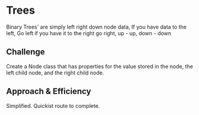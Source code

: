

# Trees
Binary Trees' are simply left right down node data, If you have data to the left, Go left if you have it to the right go right, up - up, down - down

## Challenge
Create a Node class that has properties for the value stored in the node, the left child node, and the right child node.

## Approach & Efficiency
Simplified. Quickist route to complete.